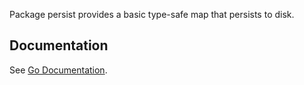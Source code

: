 Package persist provides a basic type-safe map that persists to disk.

## Documentation

See [Go Documentation](https://pkg.go.dev/libdb.so/persist).
